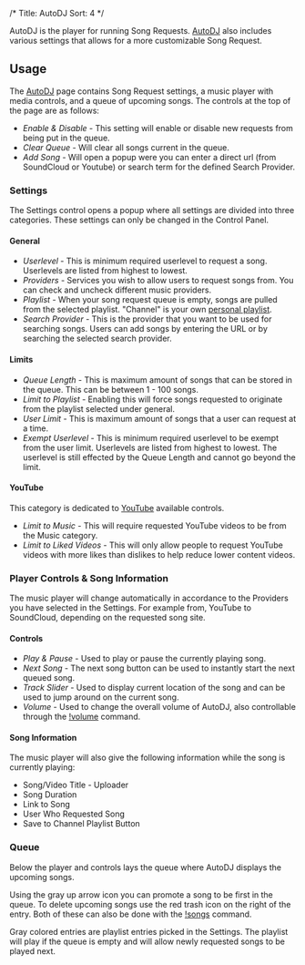 /*
Title: AutoDJ
Sort: 4
*/

AutoDJ is the player for running Song Requests. [AutoDJ](https://beta.nightbot.tv/song_requests) also includes various settings that allows for a more customizable Song Request.

## Usage

The [AutoDJ](https://beta.nightbot.tv/song_requests) page contains Song Request settings, a music player with media controls, and a queue of upcoming songs. The controls at the top of the page are as follows: 

- *Enable & Disable* - This setting will enable or disable new requests from being put in the queue.
- *Clear Queue* - Will clear all songs current in the queue.
- *Add Song* - Will open a popup were you can enter a direct url (from SoundCloud or Youtube) or search term for the defined Search Provider.


### Settings

The Settings control opens a popup where all settings are divided into three categories. These settings can only be changed in the Control Panel.

#### General

- *Userlevel* - This is minimum required userlevel to request a song. Userlevels are listed from highest to lowest.
- *Providers* - Services you wish to allow users to request songs from. You can check and uncheck different music providers.
- *Playlist* - When your song request queue is empty, songs are pulled from the selected playlist. "Channel" is your own [personal playlist](https://beta.nightbot.tv/song_requests/playlist).
- *Search Provider* -  This is the provider that you want to be used for searching songs. Users can add songs by entering the URL or by searching the selected search provider. 

#### Limits

- *Queue Length* - This is maximum amount of songs that can be stored in the queue. This can be between 1 - 100 songs.
- *Limit to Playlist* - Enabling this will force songs requested to originate from the playlist selected under general.
- *User Limit* - This is maximum amount of songs that a user can request at a time.
- *Exempt Userlevel* - This is minimum required userlevel to be exempt from the user limit. Userlevels are listed from highest to lowest. The userlevel is still effected by the Queue Length and cannot go beyond the limit.

#### YouTube

This category is dedicated to [YouTube](https://www.youtube.com) available controls.

- *Limit to Music* - This will require requested YouTube videos to be from the Music category.
- *Limit to Liked Videos* - This will only allow people to request YouTube videos with more likes than dislikes to help reduce lower content videos.

### Player Controls & Song Information

The music player will change automatically in accordance to the Providers you have selected in the Settings. For example from, YouTube to SoundCloud, depending on the requested song site.

#### Controls

- *Play & Pause* - Used to play or pause the currently playing song.
- *Next Song* - The next song button can be used to instantly start the next queued song.
- *Track Slider* - Used to display current location of the song and can be used to jump around on the current song.
- *Volume* - Used to change the overall volume of AutoDJ, also controllable through the [!volume](https://docs.nightbot.tv/commands/songs#editing-song-volume) command.

#### Song Information

The music player will also give the following information while the song is currently playing:

- Song/Video Title - Uploader
- Song Duration
- Link to Song
- User Who Requested Song
- Save to Channel Playlist Button

### Queue

Below the player and controls lays the queue where AutoDJ displays the upcoming songs.

Using the gray up arrow icon you can promote a song to be first in the queue. To delete upcoming songs use the red trash icon on the right of the entry. Both of these can also be done with the [!songs](https://docs.nightbot.tv/commands/songs) command.

Gray colored entries are playlist entries picked in the Settings. The playlist will play if the queue is empty and will allow newly requested songs to be played next.